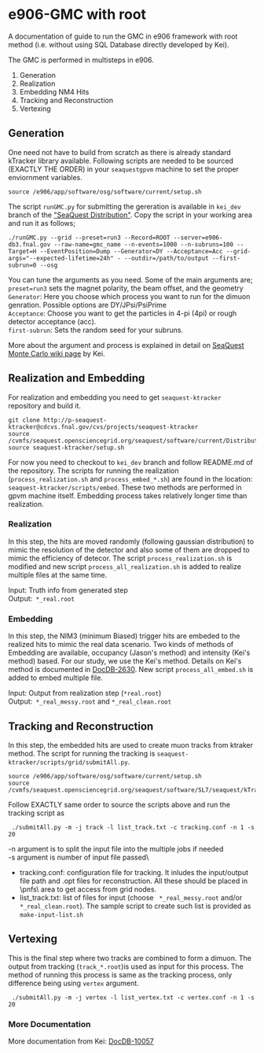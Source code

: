 # e906-GMC with root
A documentation of guide to run the GMC in e906 framework with root method (i.e. without using SQL Database directly developed by Kei). 

The GMC is performed in multisteps in e906.
1. Generation
2. Realization
3. Embedding NM4 Hits
4. Tracking and Reconstruction
5. Vertexing

## Generation

One need not have to build from scratch as there is already standard kTracker library available. Following scripts are needed to be sourced (EXACTLY THE ORDER) in your `seaquestgpvm` machine to set the proper enviornment variables.

```
source /e906/app/software/osg/software/current/setup.sh

``` 

The script `runGMC.py` for submitting the gereration is available in `kei_dev` branch of the ["SeaQuest Distribution"](https://cdcvs.fnal.gov/redmine/projects/seaquest-ktracker/repository/revisions/kei_dev/show). 
Copy the script in your working area and run it as follows;
```
./runGMC.py --grid --preset=run3 --Record=ROOT --server=e906-db3.fnal.gov --raw-name=gmc_name --n-events=1000 --n-subruns=100 --Target=H --EventPosition=Dump --Generator=DY --Acceptance=Acc --grid-args="--expected-lifetime=24h" - --outdir=/path/to/output --first-subrun=0 --osg
``` 
You can tune the arguments as you need. Some of the main arguments are;\
`preset=run3` sets the magnet polarity, the beam offset, and the geometry\
`Generator`: Here you choose which process you want to run for the dimuon genration. Possible options are DY/JPsi/PsiPrime\
`Acceptance`: Choose you want to get the particles in 4-pi (4pi) or rough detector acceptance (acc).\
`first-subrun`: Sets the random seed for your subruns.

More about the argument and process is explained in detail on [SeaQuest Monte Carlo wiki page](https://cdcvs.fnal.gov/redmine/projects/seaquest-gmc/wiki/Running_GMC_on_Fermigrid) by Kei.

## Realization and Embedding 

For realization and embedding you need to get `seaquest-ktracker` repository and build it.
```
git clone http://p-seaquest-ktracker@cdcvs.fnal.gov/cvs/projects/seaquest-ktracker
source /cvmfs/seaquest.opensciencegrid.org/seaquest/software/current/Distribution/setup/setup.sh
source seaquest-ktracker/setup.sh
``` 
For now you need to checkout to `kei_dev` branch and follow README.md of the repository. The scripts for running the realization (`process_realization.sh` and `process_embed_*.sh`) are found in the location: `seaquest-ktracker/scripts/embed`. These two methods are performed in gpvm machine itself. Embedding process takes relatively longer time than realization.

### Realization

In this step, the hits are moved randomly (following gaussian distribution) to mimic the resolution of the detector and also some of them are dropped to mimic the efficiency of detecor. The script `process_realization.sh` is modified and new script `process_all_realization.sh` is added to realize multiple files at the same time.

Input: Truth info from generated step\
Output:` *_real.root`
 
### Embedding

In this step, the NIM3 (minimum Biased) trigger hits are embeded to the realized hits to mimic the real data scenario. Two kinds of methods of Embedding are available, occupancy (Jason's method) and intensity (Kei's method) based. For our study, we use the Kei's method. Details on Kei's method is documented in [DocDB-2630](https://seaquest-docdb.fnal.gov/cgi-bin/sso/RetrieveFile?docid=2630&filename=messyMC.pdf&version=2). New script `process_all_embed.sh` is added to embed multiple file. 

Input: Output from realization step (`*real.root`)\
Output:` *_real_messy.root` and `*_real_clean.root`

## Tracking and Reconstruction

In this step, the embedded hits are used to create muon tracks from ktraker method. The script for running the tracking is `seaquest-ktracker/scripts/grid/submitAll.py`.  

```
source /e906/app/software/osg/software/current/setup.sh
source /cvmfs/seaquest.opensciencegrid.org/seaquest/software/SL7/seaquest/kTrackerRun5/setup.sh
```

Follow EXACTLY same order to source the scripts above and run the tracking script as

```
 ./submitAll.py -m -j track -l list_track.txt -c tracking.conf -n 1 -s 20
```
-n argument is to split the input file into the multiple jobs if needed\
-s argument is number of input file passed\

- tracking.conf: configuration file for tracking. It inludes the input/output file path and .opt files for reconstruction. All these should be placed in \pnfs\ area to get access from grid nodes.
- list\_track.txt: list of files for input (choose ` *_real_messy.root` and/or `*_real_clean.root`). The sample script to create such list is provided as `make-input-list.sh`

 
## Vertexing
This is the final step where two tracks are combined to form a dimuon. The output from tracking (`track_*.root`)is used as input for this process. The method of running this process is same as the tracking process, only difference being using `vertex` argument.

```
 ./submitAll.py -m -j vertex -l list_vertex.txt -c vertex.conf -n 1 -s 20
```
### More Documentation
More documentation from Kei: [DocDB-10057](https://seaquest-docdb.fnal.gov/cgi-bin/sso/RetrieveFile?docid=10057&filename=2022-06-28%20.pdf&version=3)
